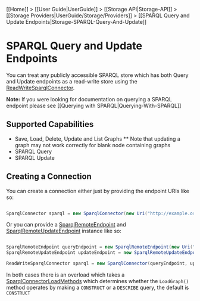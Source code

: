 [[Home]] > [[User Guide|UserGuide]] > [[Storage API|Storage-API]] > [[Storage Providers|UserGuide/Storage/Providers]] > [[SPARQL Query and Update Endpoints|Storage-SPARQL-Query-And-Update]]

# SPARQL Query and Update Endpoints 

You can treat any publicly accessible SPARQL store which has both Query and Update endpoints as a read-write store using the [ReadWriteSparqlConnector](https://dotnetrdf.github.io/api/html/T_VDS_RDF_Storage_ReadWriteSparqlConnector.htm).

**Note:** If you were looking for documentation on querying a SPARQL endpoint please see [[Querying with SPARQL|Querying-With-SPARQL]]

## Supported Capabilities 

* Save, Load, Delete, Update and List Graphs
** Note that updating a graph may not work correctly for blank node containing graphs
* SPARQL Query
* SPARQL Update

## Creating a Connection 

You can create a connection either just by providing the endpoint URIs like so:

```csharp

SparqlConnector sparql = new SparqlConnector(new Uri("http://example.org/query"), new Uri("http://example.org/update"));
```

Or you can provide a [SparqlRemoteEndpoint](https://dotnetrdf.github.io/api/html/T_VDS_RDF_SparqlRemoteEndpoint.htm) and [SparqlRemoteUpdateEndpoint](https://dotnetrdf.github.io/api/html/T_VDS_RDF_SparqlRemoteUpdateEndpoint.htm) instance like so:

```csharp

SparqlRemoteEndpoint queryEndpoint = new SparqlRemoteEndpoint(new Uri("http://example.org/query"), "http://default-graph-uri");
SparqlRemoteUpdateEndpoint updateEndpoint = new SparqlRemoteUpdateEndpoint(new Uri("http://example.org/update"));

ReadWriteSparqlConnector sparql = new SparqlConnector(queryEndpoint, updateEndpoint);
```

In both cases there is an overload which takes a [SparqlConnectorLoadMethods](https://dotnetrdf.github.io/api/html/T_VDS_RDF_Storage_SparqlConnectorLoadMethod.htm) which determines whether the `LoadGraph()` method operates by making a `CONSTRUCT` or a `DESCRIBE` query, the default is `CONSTRUCT`